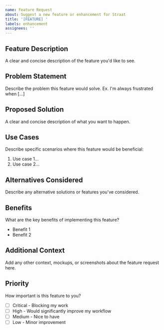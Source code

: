 ```yaml
---
name: Feature Request
about: Suggest a new feature or enhancement for Straat
title: '[FEATURE] '
labels: enhancement
assignees: ''
---
```


## Feature Description
A clear and concise description of the feature you'd like to see.

## Problem Statement
Describe the problem this feature would solve. Ex. I'm always frustrated when [...]

## Proposed Solution
A clear and concise description of what you want to happen.

## Use Cases
Describe specific scenarios where this feature would be beneficial:
1. Use case 1...
2. Use case 2...

## Alternatives Considered
Describe any alternative solutions or features you've considered.

## Benefits
What are the key benefits of implementing this feature?
- Benefit 1
- Benefit 2

## Additional Context
Add any other context, mockups, or screenshots about the feature request here.

## Priority
How important is this feature to you?
- [ ] Critical - Blocking my work
- [ ] High - Would significantly improve my workflow
- [ ] Medium - Nice to have
- [ ] Low - Minor improvement
